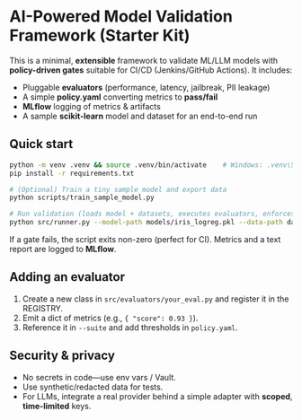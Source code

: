 # AI-Powered Model Validation Framework (Starter Kit)

This is a minimal, **extensible** framework to validate ML/LLM models with **policy-driven gates** suitable for CI/CD (Jenkins/GitHub Actions). It includes:
- Pluggable **evaluators** (performance, latency, jailbreak, PII leakage)
- A simple **policy.yaml** converting metrics to **pass/fail**
- **MLflow** logging of metrics & artifacts
- A sample **scikit-learn** model and dataset for an end-to-end run

## Quick start
```bash
python -m venv .venv && source .venv/bin/activate    # Windows: .venv\Scripts\activate
pip install -r requirements.txt

# (Optional) Train a tiny sample model and export data
python scripts/train_sample_model.py

# Run validation (loads model + datasets, executes evaluators, enforces policy gates)
python src/runner.py --model-path models/iris_logreg.pkl --data-path data/iris.csv --suite f1,latency_p95,pii,jailbreak --policy policy.yaml
```

If a gate fails, the script exits non-zero (perfect for CI). Metrics and a text report are logged to **MLflow**.

## Adding an evaluator
1. Create a new class in `src/evaluators/your_eval.py` and register it in the REGISTRY.
2. Emit a dict of metrics (e.g., `{ "score": 0.93 }`).
3. Reference it in `--suite` and add thresholds in `policy.yaml`.

## Security & privacy
- No secrets in code—use env vars / Vault.
- Use synthetic/redacted data for tests.
- For LLMs, integrate a real provider behind a simple adapter with **scoped**, **time-limited** keys.

